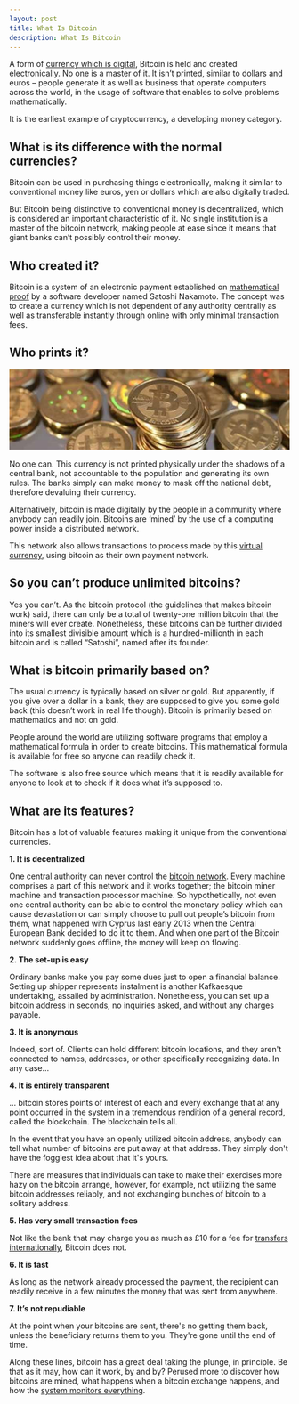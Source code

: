 ```yaml
---
layout: post
title: What Is Bitcoin
description: What Is Bitcoin
---
```


<p>A form of <a href="/blog/">currency which is digital</a>, Bitcoin is held and created electronically. No one is a master of it. It isn’t printed, similar to dollars and euros – people generate it as well as business that operate computers across the world, in the usage of software that enables to solve problems mathematically. </p>

<p>It is the earliest example of cryptocurrency, a developing money category.</p>

<h2>What is its difference with the normal currencies?</h2>

<p>Bitcoin can be used in purchasing things electronically, making it similar to conventional money like euros, yen or dollars which are also digitally traded. </p>

<p>But Bitcoin being distinctive to conventional money is decentralized, which is considered an important characteristic of it. No single institution is a master of the bitcoin network, making people at ease since it means that giant banks can’t possibly control their money. </p>

<h2>Who created it?</h2>

<p>Bitcoin is a system of an electronic payment established on <a href="/bitcoin-miner-antminer-s9/">mathematical proof</a> by a software developer named Satoshi Nakamoto. The concept was to create a currency which is not dependent of any authority centrally as well as transferable instantly through online with only minimal transaction fees. </p>

<h2>Who prints it?</h2>

<p><center><img src="/images/what-is-bitcoin.jpg" alt="what is bitcoin"/></center></p>

<p>No one can. This currency is not printed physically under the shadows of a central bank, not accountable to the population and generating its own rules. The banks simply can make money to mask off the national debt, therefore devaluing their currency.</p>

<p>Alternatively, bitcoin is made digitally by the people in a community where anybody can readily join. Bitcoins are ‘mined’ by the use of a computing power inside a distributed network. </p>

<p>This network also allows transactions to process made by this <a href="/hardware/">virtual currency</a>, using bitcoin as their own payment network.</p> 

<h2>So you can’t produce unlimited bitcoins?</h2>

<p>Yes you can’t.  As the bitcoin protocol (the guidelines that makes bitcoin work) said, there can only be a total of twenty-one million bitcoin that the miners will ever create. Nonetheless, these bitcoins can be further divided into its smallest divisible amount which is a hundred-millionth in each bitcoin and is called “Satoshi”, named after its founder.</p>

<h2>What is bitcoin primarily based on?</h2>

<p>The usual currency is typically based on silver or gold. But apparently, if you give over a dollar in a bank, they are supposed to give you some gold back (this doesn’t work in real life though). Bitcoin is primarily based on mathematics and not on gold. </p>

<p>People around the world are utilizing software programs that employ a mathematical formula in order to create bitcoins. This mathematical formula is available for free so anyone can readily check it. </p>

<p>The software is also free source which means that it is readily available for anyone to look at to check if it does what it’s supposed to.</p>

<h2>What are its features?</h2>

<p>Bitcoin has a lot of valuable features making it unique from the conventional currencies.</p>

<strong>1.	It is decentralized</strong>

<p>One central authority can never control the <a href="/usb-bitcoin-miner/">bitcoin network</a>. Every machine comprises a part of this network and it works together; the bitcoin miner machine and transaction processor machine. So hypothetically, not even one central authority can be able to control the monetary policy which can cause devastation or can simply choose to pull out people’s bitcoin from them, what happened with Cyprus last early 2013 when the Central European Bank decided to do it to them. And when one part of the Bitcoin network suddenly goes offline, the money will keep on flowing.</p>

<strong>2.	The set-up is easy</strong>

<p>Ordinary banks make you pay some dues just to open a financial balance. Setting up shipper represents instalment is another Kafkaesque undertaking, assailed by administration. Nonetheless, you can set up a bitcoin address in seconds, no inquiries asked, and without any charges payable.</p>

<strong>3.	It is anonymous</strong>

<p>Indeed, sort of. Clients can hold different bitcoin locations, and they aren't connected to names, addresses, or other specifically recognizing data. In any case…</p>

<strong>4.	It is entirely transparent</strong>

<p>… bitcoin stores points of interest of each and every exchange that at any point occurred in the system in a tremendous rendition of a general record, called the blockchain. The blockchain tells all. </p>

<p>In the event that you have an openly utilized bitcoin address, anybody can tell what number of bitcoins are put away at that address. They simply don't have the foggiest idea about that it's yours. </p>

<p>There are measures that individuals can take to make their exercises more hazy on the bitcoin arrange, however, for example, not utilizing the same bitcoin addresses reliably, and not exchanging bunches of bitcoin to a solitary address.</p>

<strong>5.	Has very small transaction fees</strong>

<p>Not like the bank that may charge you as much as £10 for a fee for <a href="/bitcoin-miner-SP20-jackson/">transfers internationally</a>, Bitcoin does not. </p>

<strong>6.	It is fast</strong>

<p>As long as the network already processed the payment, the recipient can readily receive in a few minutes the money that was sent from anywhere. </p>

<strong>7.	It’s not repudiable</strong>

<p>At the point when your bitcoins are sent, there's no getting them back, unless the beneficiary returns them to you. They're gone until the end of time. </p>

<p>Along these lines, bitcoin has a great deal taking the plunge, in principle. Be that as it may, how can it work, by and by? Perused more to discover how bitcoins are mined, what happens when a bitcoin exchange happens, and how the <a href="/software/">system monitors everything</a>.</p>
